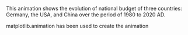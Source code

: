 This animation shows the evolution of national budget of three countries: Germany, the USA, and China over the period of 1980 to 2020 AD.

matplotlib.animation has been used to create the animation
